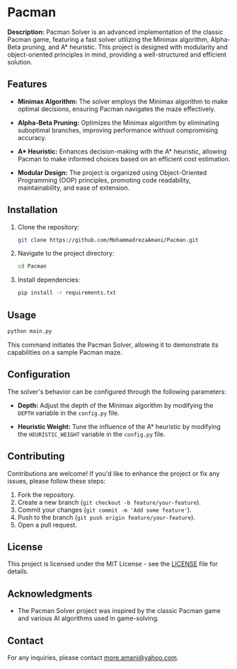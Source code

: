 # Pacman

**Description:**
    Pacman Solver is an advanced implementation of the classic Pacman game, featuring a fast solver utilizing the Minimax algorithm, Alpha-Beta pruning, and A* heuristic. This project is designed with modularity and object-oriented principles in mind, providing a well-structured and efficient solution.

## Features

- **Minimax Algorithm:** The solver employs the Minimax algorithm to make optimal decisions, ensuring Pacman navigates the maze effectively.

- **Alpha-Beta Pruning:** Optimizes the Minimax algorithm by eliminating suboptimal branches, improving performance without compromising accuracy.

- **A\* Heuristic:** Enhances decision-making with the A* heuristic, allowing Pacman to make informed choices based on an efficient cost estimation.

- **Modular Design:** The project is organized using Object-Oriented Programming (OOP) principles, promoting code readability, maintainability, and ease of extension.

## Installation

1. Clone the repository:

   ```bash
   git clone https://github.com/MohammadrezaAmani/Pacman.git
   ```

2. Navigate to the project directory:

   ```bash
   cd Pacman
   ```

3. Install dependencies:

   ```bash
   pip install -r requirements.txt
   ```

## Usage

   ```python
   python main.py
   ```

This command initiates the Pacman Solver, allowing it to demonstrate its capabilities on a sample Pacman maze.

## Configuration

The solver's behavior can be configured through the following parameters:

- **Depth:** Adjust the depth of the Minimax algorithm by modifying the `DEPTH` variable in the `config.py` file.

- **Heuristic Weight:** Tune the influence of the A* heuristic by modifying the `HEURISTIC_WEIGHT` variable in the `config.py` file.

## Contributing

Contributions are welcome! If you'd like to enhance the project or fix any issues, please follow these steps:

  1. Fork the repository.
  2. Create a new branch (`git checkout -b feature/your-feature`).
  3. Commit your changes (`git commit -m 'Add some feature'`).
  4. Push to the branch (`git push origin feature/your-feature`).
  5. Open a pull request.

## License

This project is licensed under the MIT License - see the [LICENSE](./LICENSE) file for details.

## Acknowledgments

- The Pacman Solver project was inspired by the classic Pacman game and various AI algorithms used in game-solving.

## Contact

For any inquiries, please contact [more.amani@yahoo.com](mainto:more.amani@yahoo.com).
